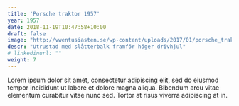 ```yaml
---
title: 'Porsche traktor 1957'
year: 1957
date: 2018-11-19T10:47:58+10:00
draft: false
image: "http://vwentusiasten.se/wp-content/uploads/2017/01/porsche_traktor_gammal_vintage.jpg"
descr: "Utrustad med slåtterbalk framför höger drivhjul"
# linkedinurl: ""
weight: 7
---
```


Lorem ipsum dolor sit amet, consectetur adipiscing elit, sed do eiusmod tempor incididunt ut labore et dolore magna aliqua. Bibendum arcu vitae elementum curabitur vitae nunc sed. Tortor at risus viverra adipiscing at in.
